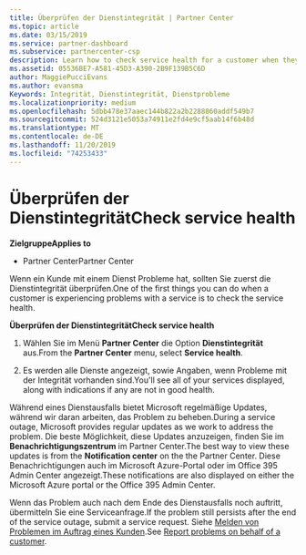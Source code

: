 ```yaml
---
title: Überprüfen der Dienstintegrität | Partner Center
ms.topic: article
ms.date: 03/15/2019
ms.service: partner-dashboard
ms.subservice: partnercenter-csp
description: Learn how to check service health for a customer when they experience a problem with a service.
ms.assetid: 05536BE7-A581-45D3-A390-2B9F139B5C6D
author: MaggiePucciEvans
ms.author: evansma
Keywords: Integrität, Dienstintegrität, Dienstprobleme
ms.localizationpriority: medium
ms.openlocfilehash: 5dbb478e37aaec144b822a2b2288860addf549b7
ms.sourcegitcommit: 524d3121e5053a74911e2fd4e9cf5aab14f6b48d
ms.translationtype: MT
ms.contentlocale: de-DE
ms.lasthandoff: 11/20/2019
ms.locfileid: "74253433"
---
```

# <a name="check-service-health"></a><span data-ttu-id="cf050-104">Überprüfen der Dienstintegrität</span><span class="sxs-lookup"><span data-stu-id="cf050-104">Check service health</span></span>

<span data-ttu-id="cf050-105">**Zielgruppe**</span><span class="sxs-lookup"><span data-stu-id="cf050-105">**Applies to**</span></span>

-  <span data-ttu-id="cf050-106">Partner Center</span><span class="sxs-lookup"><span data-stu-id="cf050-106">Partner Center</span></span>

<span data-ttu-id="cf050-107">Wenn ein Kunde mit einem Dienst Probleme hat, sollten Sie zuerst die Dienstintegrität überprüfen.</span><span class="sxs-lookup"><span data-stu-id="cf050-107">One of the first things you can do when a customer is experiencing problems with a service is to check the service health.</span></span>

<span data-ttu-id="cf050-108">**Überprüfen der Dienstintegrität**</span><span class="sxs-lookup"><span data-stu-id="cf050-108">**Check service health**</span></span>

1.  <span data-ttu-id="cf050-109">Wählen Sie im Menü **Partner Center** die Option **Dienstintegrität** aus.</span><span class="sxs-lookup"><span data-stu-id="cf050-109">From the **Partner Center** menu, select **Service health**.</span></span> 

2.  <span data-ttu-id="cf050-110">Es werden alle Dienste angezeigt, sowie Angaben, wenn Probleme mit der Integrität vorhanden sind.</span><span class="sxs-lookup"><span data-stu-id="cf050-110">You'll see all of your services displayed, along with indications if any are not in good health.</span></span> 

<span data-ttu-id="cf050-111">Während eines Dienstausfalls bietet Microsoft regelmäßige Updates, während wir daran arbeiten, das Problem zu beheben.</span><span class="sxs-lookup"><span data-stu-id="cf050-111">During a service outage, Microsoft provides regular updates as we work to address the problem.</span></span> <span data-ttu-id="cf050-112">Die beste Möglichkeit, diese Updates anzuzeigen, finden Sie im **Benachrichtigungszentrum** im Partner Center.</span><span class="sxs-lookup"><span data-stu-id="cf050-112">The best way to view these updates is from the **Notification center** on the the Partner Center.</span></span> <span data-ttu-id="cf050-113">Diese Benachrichtigungen auch im Microsoft Azure-Portal oder im Office 395 Admin Center angezeigt.</span><span class="sxs-lookup"><span data-stu-id="cf050-113">These notifications are also displayed on either the Microsoft Azure portal or the Office 395 Admin Center.</span></span>

<span data-ttu-id="cf050-114">Wenn das Problem auch nach dem Ende des Dienstausfalls noch auftritt, übermitteln Sie eine Serviceanfrage.</span><span class="sxs-lookup"><span data-stu-id="cf050-114">If the problem still persists after the end of the service outage, submit a service request.</span></span> <span data-ttu-id="cf050-115">Siehe [Melden von Problemen im Auftrag eines Kunden](report-problems-on-behalf-of-a-customer.md).</span><span class="sxs-lookup"><span data-stu-id="cf050-115">See [Report problems on behalf of a customer](report-problems-on-behalf-of-a-customer.md).</span></span>

 

 



